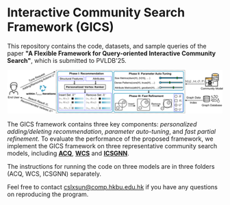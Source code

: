 # Interactive Community Search Framework (GICS)

This repository contains the code, datasets, and sample queries of the paper **"A Flexible Framework for Query-oriented Interactive Community Search"**, which is submitted to PVLDB'25. 

![Interactive Community Search Framework](./framework.jpg)

The GICS framework contains three key components: *personalized adding/deleting recommendation*, *parameter auto-tuning*, and *fast partial refinement*. To evaluate the performance of the proposed framework, we implement the GICS framework on three representative community search models, including **[ACQ](https://www.vldb.org/pvldb/vol9/p1233-fang.pdf)**, **[WCS](https://ieeexplore.ieee.org/document/9272333)** and **[ICSGNN](https://www.vldb.org/pvldb/vol14/p1006-gao.pdf)**. 

The instructions for running the code on three models are in three folders (ACQ, WCS, ICSGNN) separately. 

Feel free to contact cslxsun@comp.hkbu.edu.hk if you have any questions on reproducing the program.